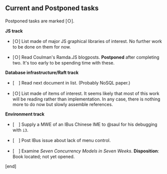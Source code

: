## Current and Postponed tasks

Postponed tasks are marked [Ｏ].

**JS track**

 * [Ｏ] List made of major JS graphical libraries of interest. No further work to be done on them for now.

 * [Ｏ] Read Coulman's Ramda.JS blogposts. **Postponed** after completing two. It's too early to be spending time with these.

**Database infrastructure/Raft track**

 * [　] Read next document in list. (Probably NoSQL paper.)

 * [Ｏ] List made of items of interest. It seems likely that most of this work will be reading rather than implementation. In any  case, there is nothing more to do now but slowly assemble references.

**Environment track**

 * [　] Supply a MWE of an IBus Chinese IME to @saul for his debugging with `i3`.

 * [　] Post IBus issue about lack of menu control.
 
 * [　] Examine *Seven Concurrency Models in Seven Weeks*. **Disposition**: Book located; not yet opened.

[end]
